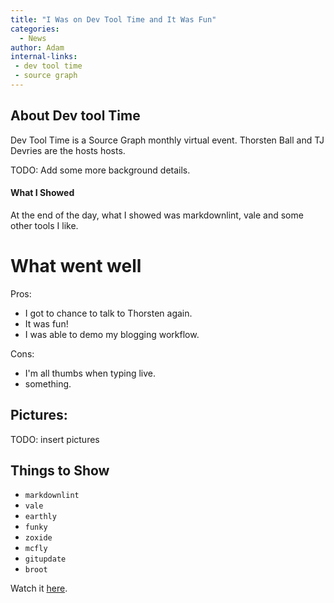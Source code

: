 ```yaml
---
title: "I Was on Dev Tool Time and It Was Fun"
categories:
  - News
author: Adam
internal-links:
 - dev tool time
 - source graph
---
```


## About Dev tool Time
Dev Tool Time is a Source Graph monthly virtual event. Thorsten Ball and TJ Devries are the hosts hosts.

TODO: Add some more background details.

#### What I Showed

At the end of the day, what I showed was markdownlint, vale and some other tools I like.

# What went well

Pros:

* I got to chance to talk to Thorsten again.
* It was fun!
* I was able to demo my blogging workflow.

Cons:
* I'm all thumbs when typing live.
* something.

## Pictures:

TODO: insert pictures

## Things to Show

* `markdownlint`
* `vale`
* `earthly`
* `funky`
* `zoxide`
* `mcfly`
* `gitupdate` 
* `broot`

Watch it [here](https://www.twitch.tv/videos/1149577302). 
